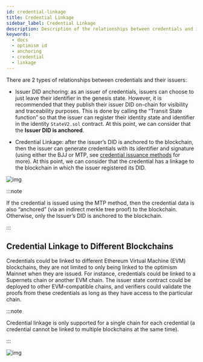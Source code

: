 ```yaml
---
id: credential-linkage
title: Credential Linkage
sidebar_label: Credential Linkage
description: Description of the relationships between credentials and issuers.
keywords:
  - docs
  - optimism id
  - anchoring
  - credential
  - linkage
---
```


There are 2 types of relationships between credentials and their issuers:

- Issuer DID anchoring: as an issuer of credentials, issuers can choose to just leave their identifier in the genesis state. However, it is recommended that they publish their issuer DID on-chain for visibility and traceability purposes. This is done by calling the “Transit State function” so that the issuer can register their identity state and identifier in the identity `StateV2.sol` contract. At this point, we can consider that the **Issuer DID is anchored**.

- Credential Linkage: after the issuer’s DID is anchored to the blockchain, then the issuer can generate credentials with its identifier and signature (using either the BJJ or MTP, see [credential issuance methods](../issuer/cred-issue-methods.md) for more). At this point, we can consider that the credential has a linkage to the blockchain in which the issuer registered its DID.

![img](/img/anchoring-linkage.png)

:::note

If the credential is issued using the MTP method, then the credential data is also “anchored” (via an indirect merkle tree proof) to the blockchain. Otherwise, only the Issuer’s DID is anchored to the blockchain.

:::

## Credential Linkage to Different Blockchains

Credentials could be linked to different Ethereum Virtual Machine (EVM) blockchains, they are not limited to only being linked to the optimism Mainnet when they are issued. For instance, credentials could be linked to a Supernets chain or another EVM chain. The issuer state contract could be deployed to other EVM-compatible chains, and verifiers could validate the proofs from these credentials as long as they have access to the particular chain.

:::note

Credential linkage is only supported for a single chain for each credential (a credential cannot be linked to multiple blockchains at the same time).

:::

![img](/img/linkage-multiple.png)
